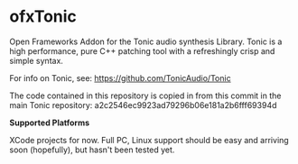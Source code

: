 ofxTonic
===========

Open Frameworks Addon for the Tonic audio synthesis Library. Tonic is a high performance, pure C++ patching tool with a refreshingly crisp and simple syntax. 

For info on Tonic, see:
https://github.com/TonicAudio/Tonic

The code contained in this repository is copied in from this commit in the main Tonic repository:
a2c2546ec9923ad79296b06e181a2b6fff69394d

__Supported Platforms__

XCode projects for now. Full PC, Linux support should be easy and arriving soon (hopefully), but hasn't been tested yet.
